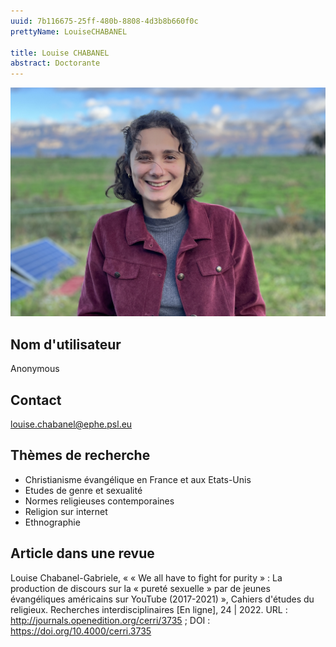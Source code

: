 ```yaml
---
uuid: 7b116675-25ff-480b-8808-4d3b8b660f0c
prettyName: LouiseCHABANEL

title: Louise CHABANEL
abstract: Doctorante
---
```


![small](Chabanel_Louise.jpg)

## ﻿Nom d'utilisateur

 Anonymous

## Contact

 louise.chabanel@ephe.psl.eu

## Thèmes de recherche

 - Christianisme évangélique en France et aux Etats-Unis
- Etudes de genre et sexualité
- Normes religieuses contemporaines
- Religion sur internet
- Ethnographie

## Article dans une revue

 Louise Chabanel-Gabriele, « « We all have to fight for purity » : La production de discours sur la « pureté sexuelle » par de jeunes évangéliques américains sur YouTube (2017-2021) », Cahiers d'études du religieux. Recherches interdisciplinaires [En ligne], 24 | 2022. URL : http://journals.openedition.org/cerri/3735 ; DOI : https://doi.org/10.4000/cerri.3735

